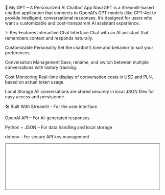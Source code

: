 🧠 My GPT – A Personalized AI Chatbot App
NaszGPT is a Streamlit-based chatbot application that connects to OpenAI’s GPT models (like GPT-4o) to provide intelligent, conversational responses. It’s designed for users who want a customizable and cost-transparent AI assistant experience.

✨ Key Features
Interactive Chat Interface
Chat with an AI assistant that remembers context and responds naturally.

Customizable Personality
Set the chatbot’s tone and behavior to suit your preferences.

Conversation Management
Save, rename, and switch between multiple conversations with history tracking.

Cost Monitoring
Real-time display of conversation costs in USD and PLN, based on actual token usage.

Local Storage
All conversations are stored securely in local JSON files for easy access and persistence.

🛠️ Built With
Streamlit – For the user interface

OpenAI API – For AI-generated responses

Python + JSON – For data handling and local storage

dotenv – For secure API key management

<iframe
    id="content"
    src="app.py"
    width="100%"
    style="border:1px solid black;overflow:hidden;"
></iframe>
<script>
function resizeIframeToFitContent(iframe) {
    iframe.style.height = (iframe.contentWindow.document.documentElement.scrollHeight + 50) + "px";
    iframe.contentDocument.body.style["overflow"] = 'hidden';
}
window.addEventListener('load', function() {
    var iframe = document.getElementById('content');
    resizeIframeToFitContent(iframe);
});
window.addEventListener('resize', function() {
    var iframe = document.getElementById('content');
    resizeIframeToFitContent(iframe);
});
</script>